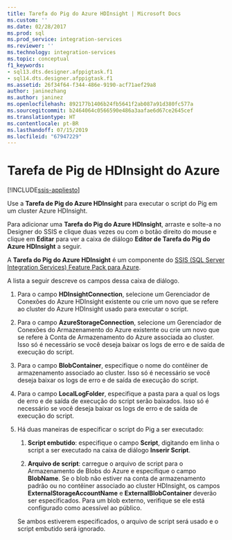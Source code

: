 ```yaml
---
title: Tarefa do Pig do Azure HDInsight | Microsoft Docs
ms.custom: ''
ms.date: 02/28/2017
ms.prod: sql
ms.prod_service: integration-services
ms.reviewer: ''
ms.technology: integration-services
ms.topic: conceptual
f1_keywords:
- sql13.dts.designer.afppigtask.f1
- sql14.dts.designer.afppigtask.f1
ms.assetid: 26f34f64-f344-486e-9190-acf71aef29a8
author: janinezhang
ms.author: janinez
ms.openlocfilehash: 892177b1406b24fb5641f2ab087a91d380fc577a
ms.sourcegitcommit: b2464064c0566590e486a3aafae6d67ce2645cef
ms.translationtype: HT
ms.contentlocale: pt-BR
ms.lasthandoff: 07/15/2019
ms.locfileid: "67947229"
---
```

# <a name="azure-hdinsight-pig-task"></a>Tarefa de Pig de HDInsight do Azure

[!INCLUDE[ssis-appliesto](../../includes/ssis-appliesto-ssvrpluslinux-asdb-asdw-xxx.md)]


Use a **Tarefa de Pig do Azure HDInsight** para executar o script do Pig em um cluster Azure HDInsight.
     
Para adicionar uma **Tarefa do Pig do Azure HDInsight**, arraste e solte-a no Designer do SSIS e clique duas vezes ou com o botão direito do mouse e clique em **Editar** para ver a caixa de diálogo **Editor de Tarefa do Pig do Azure HDInsight** a seguir.  
  
A **Tarefa do Pig do Azure HDInsight** é um componente do [SSIS (SQL Server Integration Services) Feature Pack para Azure](../../integration-services/azure-feature-pack-for-integration-services-ssis.md).
  
 A lista a seguir descreve os campos dessa caixa de diálogo.  
  
1.  Para o campo **HDInsightConnection**, selecione um Gerenciador de Conexões do Azure HDInsight existente ou crie um novo que se refere ao cluster do Azure HDInsight usado para executar o script.
  
2.  Para o campo **AzureStorageConnection**, selecione um Gerenciador de Conexões do Armazenamento do Azure existente ou crie um novo que se refere à Conta de Armazenamento do Azure associada ao cluster. Isso só é necessário se você deseja baixar os logs de erro e de saída de execução do script.
 
3.  Para o campo **BlobContainer**, especifique o nome do contêiner de armazenamento associado ao cluster. Isso só é necessário se você deseja baixar os logs de erro e de saída de execução do script.
  
4.  Para o campo **LocalLogFolder**, especifique a pasta para a qual os logs de erro e de saída de execução do script serão baixados. Isso só é necessário se você deseja baixar os logs de erro e de saída de execução do script.   
  
5.  Há duas maneiras de especificar o script do Pig a ser executado:
  
    1.  **Script embutido**: especifique o campo **Script**, digitando em linha o script a ser executado na caixa de diálogo **Inserir Script**.
  
    2.  **Arquivo de script**: carregue o arquivo de script para o Armazenamento de Blobs do Azure e especifique o campo **BlobName**. Se o blob não estiver na conta de armazenamento padrão ou no contêiner associado ao cluster HDInsight, os campos **ExternalStorageAccountName** e **ExternalBlobContainer** deverão ser especificados. Para um blob externo, verifique se ele está configurado como acessível ao público.  
  
     Se ambos estiverem especificados, o arquivo de script será usado e o script embutido será ignorado.
